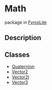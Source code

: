 # Math
package in [FyroxLite](../scripting_api.md)
## Description
## Classes
* [Quaternion](Math/../Math/Quaternion.md)
* [Vector2](Math/../Math/Vector2.md)
* [Vector2I](Math/../Math/Vector2I.md)
* [Vector3](Math/../Math/Vector3.md)
